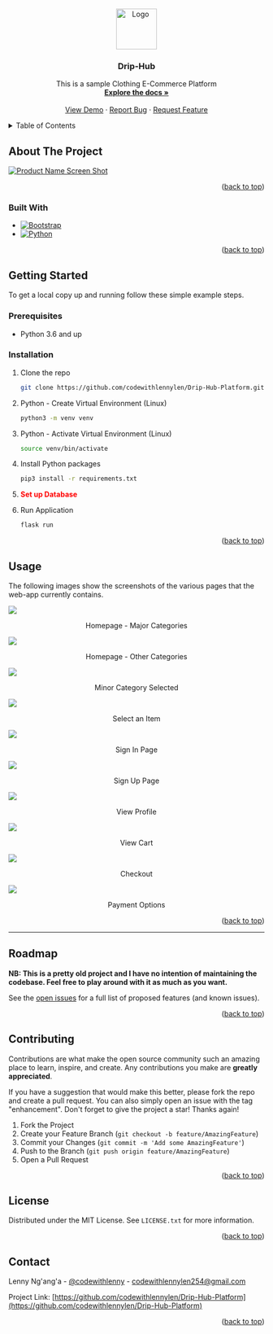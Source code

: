 <!-- Improved compatibility of back to top link: See: https://github.com/othneildrew/Best-README-Template/pull/73 -->
<a name="readme-top"></a>
<!--
*** Thanks for checking out the Best-README-Template. If you have a suggestion
*** that would make this better, please fork the repo and create a pull request
*** or simply open an issue with the tag "enhancement".
*** Don't forget to give the project a star!
*** Thanks again! Now go create something AMAZING! :D
-->



<!-- PROJECT SHIELDS -->
<!--
*** I'm using markdown "reference style" links for readability.
*** Reference links are enclosed in brackets [ ] instead of parentheses ( ).
*** See the bottom of this document for the declaration of the reference variables
*** for contributors-url, forks-url, etc. This is an optional, concise syntax you may use.
*** https://www.markdownguide.org/basic-syntax/#reference-style-links
-->

<!-- PROJECT LOGO -->
<br />
<div align="center">
  <a href="https://github.com/codewithlennylen/Drip-Hub-Platform">
    <img src="render-images/logo.png" alt="Logo" width="80" height="80">
  </a>

<h3 align="center">Drip-Hub</h3>

  <p align="center">
    This is a sample Clothing E-Commerce Platform
    <br />
    <a href="https://github.com/codewithlennylen/Drip-Hub-Platform"><strong>Explore the docs »</strong></a>
    <br />
    <br />
    <a href="https://github.com/codewithlennylen/Drip-Hub-Platform">View Demo</a>
    ·
    <a href="https://github.com/codewithlennylen/Drip-Hub-Platform/issues">Report Bug</a>
    ·
    <a href="https://github.com/codewithlennylen/Drip-Hub-Platform/issues">Request Feature</a>
  </p>
</div>



<!-- TABLE OF CONTENTS -->
<details>
  <summary>Table of Contents</summary>
  <ol>
    <li>
      <a href="#about-the-project">About The Project</a>
      <ul>
        <li><a href="#built-with">Built With</a></li>
      </ul>
    </li>
    <li>
      <a href="#getting-started">Getting Started</a>
      <ul>
        <li><a href="#prerequisites">Prerequisites</a></li>
        <li><a href="#installation">Installation</a></li>
      </ul>
    </li>
    <li><a href="#usage">Usage</a></li>
    <li><a href="#roadmap">Roadmap</a></li>
    <li><a href="#contributing">Contributing</a></li>
    <li><a href="#license">License</a></li>
    <li><a href="#contact">Contact</a></li>
  </ol>
</details>



<!-- ABOUT THE PROJECT -->
## About The Project

[![Product Name Screen Shot][product-screenshot]](https://example.com)


<p align="right">(<a href="#readme-top">back to top</a>)</p>



### Built With

* [![Bootstrap][Bootstrap.com]][Bootstrap-url]
* [![Python][python.org]][Python-url]

<p align="right">(<a href="#readme-top">back to top</a>)</p>



<!-- GETTING STARTED -->
## Getting Started

To get a local copy up and running follow these simple example steps.

### Prerequisites

* Python 3.6 and up


### Installation

1. Clone the repo

   ```sh
   git clone https://github.com/codewithlennylen/Drip-Hub-Platform.git
   ```

2. Python - Create Virtual Environment (Linux)

    ```sh
    python3 -m venv venv
    ```

3. Python - Activate Virtual Environment (Linux)

    ```sh
    source venv/bin/activate
    ```

4. Install Python packages

   ```sh
   pip3 install -r requirements.txt
   ```

5. **<p style="color:red;">Set up Database</p>**

6. Run Application

   ```sh
   flask run
   ```

<p align="right">(<a href="#readme-top">back to top</a>)</p>



<!-- USAGE EXAMPLES -->
## Usage

The following images show the screenshots of the various pages that the web-app currently contains.

<img src="render-images/1%20-%20home-page.png" />
<p align="center">Homepage - Major Categories</p>

<img src="render-images/2%20-%20home-page-categories.png" />
<p align="center">Homepage - Other Categories</p>

<img src="render-images/3%20-%20minor-category.png" />
<p align="center">Minor Category Selected</p>

<img src="render-images/4%20-%20select-item.png" />
<p align="center">Select an Item</p>

<img src="render-images/5%20-%20sign-in-page.png" />
<p align="center">Sign In Page</p>

<img src="render-images/6%20-%20sign-up-page.png" />
<p align="center">Sign Up Page</p>

<img src="render-images/7%20-%20my-profile.png" />
<p align="center">View Profile</p>

<img src="render-images/8%20-%20cart.png" />
<p align="center">View Cart</p>

<img src="render-images/9%20-%20checkout.png" />
<p align="center">Checkout</p>

<img src="render-images/10%20-%20payment-options.png" />
<p align="center">Payment Options</p>

<p align="right">(<a href="#readme-top">back to top</a>)</p>

---

<!-- ROADMAP -->
## Roadmap

**NB: This is a pretty old project and I have no intention of maintaining the codebase. Feel free to play around with it as much as you want.**

See the [open issues](https://github.com/codewithlennylen/Drip-Hub-Platform/issues) for a full list of proposed features (and known issues).

<p align="right">(<a href="#readme-top">back to top</a>)</p>



<!-- CONTRIBUTING -->
## Contributing

Contributions are what make the open source community such an amazing place to learn, inspire, and create. Any contributions you make are **greatly appreciated**.

If you have a suggestion that would make this better, please fork the repo and create a pull request. You can also simply open an issue with the tag "enhancement".
Don't forget to give the project a star! Thanks again!

1. Fork the Project
2. Create your Feature Branch (`git checkout -b feature/AmazingFeature`)
3. Commit your Changes (`git commit -m 'Add some AmazingFeature'`)
4. Push to the Branch (`git push origin feature/AmazingFeature`)
5. Open a Pull Request

<p align="right">(<a href="#readme-top">back to top</a>)</p>



<!-- LICENSE -->
## License

Distributed under the MIT License. See `LICENSE.txt` for more information.

<p align="right">(<a href="#readme-top">back to top</a>)</p>



<!-- CONTACT -->
## Contact

Lenny Ng'ang'a - [@codewithlenny](https://twitter.com/codewithlenny) - codewithlennylen254@gmail.com

Project Link: [https://github.com/codewithlennylen/Drip-Hub-Platform](https://github.com/codewithlennylen/Drip-Hub-Platform)

<p align="right">(<a href="#readme-top">back to top</a>)</p>


<!-- MARKDOWN LINKS & IMAGES -->
<!-- https://www.markdownguide.org/basic-syntax/#reference-style-links -->
[contributors-shield]: https://img.shields.io/github/contributors/codewithlennylen/Drip-Hub-Platform.svg?style=for-the-badge
[contributors-url]: https://github.com/codewithlennylen/Drip-Hub-Platform/graphs/contributors
[forks-shield]: https://img.shields.io/github/forks/codewithlennylen/Drip-Hub-Platform.svg?style=for-the-badge
[forks-url]: https://github.com/codewithlennylen/Drip-Hub-Platform/network/members
[stars-shield]: https://img.shields.io/github/stars/codewithlennylen/Drip-Hub-Platform.svg?style=for-the-badge
[stars-url]: https://github.com/codewithlennylen/Drip-Hub-Platform/stargazers
[issues-shield]: https://img.shields.io/github/issues/codewithlennylen/Drip-Hub-Platform.svg?style=for-the-badge
[issues-url]: https://github.com/codewithlennylen/Drip-Hub-Platform/issues
[license-shield]: https://img.shields.io/github/license/codewithlennylen/Drip-Hub-Platform.svg?style=for-the-badge
[license-url]: https://github.com/codewithlennylen/Drip-Hub-Platform/blob/master/LICENSE.txt
[linkedin-shield]: https://img.shields.io/badge/-LinkedIn-black.svg?style=for-the-badge&logo=linkedin&colorB=555
[linkedin-url]: https://linkedin.com/in/lenny-nganga-wanjiru
[product-screenshot]: render-images/1%20-%20home-page.png
[Bootstrap.com]: https://img.shields.io/badge/Bootstrap-563D7C?style=for-the-badge&logo=bootstrap&logoColor=white
[Bootstrap-url]: https://getbootstrap.com
[Python.org]: https://img.shields.io/badge/python-3670A0?style=for-the-badge&logo=python&logoColor=ffdd54
[Python-url]: https://python.org 
